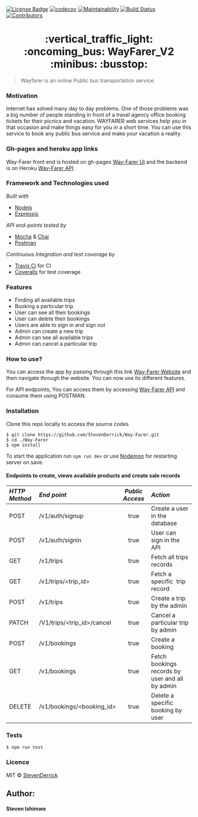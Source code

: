 [![License Badge](https://img.shields.io/badge/license-MIT-blue.svg?style=flat-square)](https://opensource.org/licenses/MIT)
[![codecov](https://codecov.io/gh/StevenDerrick/WayFarer-V2/branch/develop/graph/badge.svg)](https://codecov.io/gh/StevenDerrick/WayFarer-V2)
[![Maintainability](https://api.codeclimate.com/v1/badges/109305e446e29a17dd14/maintainability)](https://codeclimate.com/github/StevenDerrick/WayFarer-V2/maintainability)
[![Build Status](https://travis-ci.org/StevenDerrick/WayFarer-V2.svg?branch=develop)](https://travis-ci.org/StevenDerrick/WayFarer-V2)
[![Contributors](https://img.shields.io/badge/contributors-1-orange.svg?style=flat-square)]()

<h1 align="center"> :vertical_traffic_light: :oncoming_bus: WayFarer_V2 :minibus: :busstop: </h1>

> Wayfarer is an online Public bus transportation service.

### Motivation

Internet has solved many day to day problems. One of those problems was a big number of people standing in front of a travel agency office booking tickets for their picnics and vacation. WAYFARER web services help you in that occasion and make things easy for you in a short time. You can use this service to book any public bus service and make your vacation a reality.
### Gh-pages and heroku app links
Way-Farer front end is hosted on gh-pages [Way-Farer UI](http://stevenderrick.github.io/Way-Farer) and the backend is on Heroku [Way-Farer API](https://thewayfarer-app.herokuapp.com/)

### Framework and Technologies used
*Built with*
* [Nodejs](https://www.nodejs.org)
* [Expressjs](https://www.expressjs.com)

*API end-points tested by*
* [Mocha](https://www.mochajs.org) & [Chai](chaijs.com)
* [Postman](https://www.getpostman.com)

*Continuous Integration and test coverage by*
* [Travis Ci](https://www.travis-ci.org) for CI
* [Coveralls](https://www.coveralls.io) for test coverage

### Features
- Finding all available trips
- Booking a particular trip
- User can see all their bookings
- User can delete their bookings
- Users are able to sign in and sign out
- Admin can create a new trip
- Admin can see all available trips
- Admin can cancel a particular trip

### How to use?
You can access the app by passing through this link [Way-Farer Website](http://stevenderrick.github.io/Way-Farer) and then navigate through the website. You can now use its different features.

For API endpoints, You can access them by accessing [Way-Farer API](https://thewayfarer-app.herokuapp.com/api/v1/trips) and consume them using POSTMAN.

### Installation
Clone this repo locally to access the source codes
```
$ git clone https://github.com/StevenDerrick/Way-Farer.git
$ cd ./Way-Farer
$ npm install
```
To start the application run `npm run dev` or use [Nodemon](https://www.nodemon.io) for restarting server on save.

#### Endpoints to create, views available products and create sale records
*HTTP Method*|*End point* | *Public Access*|*Action*
:----------|:---------|:------------:|:-----
POST | /v1/auth/signup | true | Create a user in the database
POST | /v1/auth/signin | true | User can sign in the API
GET | /v1/trips | true | Fetch all trips​ records
GET | /v1/trips/<trip_id> | true | Fetch a specific ​ trip​ record
POST | /v1/trips | true | Create a trip by the admin
PATCH | /V1/trips/<trip_id>/cancel | true | Cancel a particular trip by admin
POST | /v1/bookings | true | Create a booking
GET | /v1/bookings | true | Fetch bookings​ records by user and all by admin
DELETE | /v1/bookings/<booking_id> | true | Delete a specific booking by user

### Tests
```
$ npm run test
```

### Licence
MIT &COPY; [StevenDerrick](https://www.github.com/StevenDerrick)

## Author:
#### Steven Ishimwe

